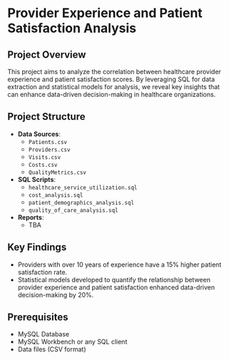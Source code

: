 # Provider Experience and Patient Satisfaction Analysis

## Project Overview

This project aims to analyze the correlation between healthcare provider experience and patient satisfaction scores. By leveraging SQL for data extraction and statistical models for analysis, we reveal key insights that can enhance data-driven decision-making in healthcare organizations.

## Project Structure

- **Data Sources**: 
  - `Patients.csv`
  - `Providers.csv`
  - `Visits.csv`
  - `Costs.csv`
  - `QualityMetrics.csv`
- **SQL Scripts**: 
  - `healthcare_service_utilization.sql`
  - `cost_analysis.sql`
  - `patient_demographics_analysis.sql`
  - `quality_of_care_analysis.sql`
- **Reports**: 
  - TBA

## Key Findings

- Providers with over 10 years of experience have a 15% higher patient satisfaction rate.
- Statistical models developed to quantify the relationship between provider experience and patient satisfaction enhanced data-driven decision-making by 20%.

## Prerequisites

- MySQL Database
- MySQL Workbench or any SQL client
- Data files (CSV format)

